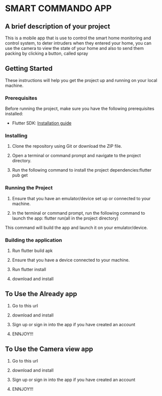 # SMART COMMANDO APP

## A brief description of your project

This is a mobile app that is use to control the smart home monitoring and control system, to deter intruders when they entered your home, you can use the camera to view the state of your home and also to send them packing by clicking a button, called spray

## Getting Started

These instructions will help you get the project up and running on your local machine.

### Prerequisites

Before running the project, make sure you have the following prerequisites installed:

- Flutter SDK: [Installation guide](https://flutter.dev/docs/get-started/install)

### Installing

1. Clone the repository using Git or download the ZIP file.

2. Open a terminal or command prompt and navigate to the project directory.

3. Run the following command to install the project dependencies:flutter pub get

### Running the Project

1. Ensure that you have an emulator/device set up or connected to your machine.

2. In the terminal or command prompt, run the following command to launch the app: flutter run(all in the project directory)

This command will build the app and launch it on your emulator/device.

### Building the application

1. Run flutter build apk

2. Ensure that you have a device connected to your machine.

3. Run flutter install

4. download and install

## To Use the Already app

1. Go to this url

2. download and install

3. Sign up or sign in into the app if you have created an account

4. ENNJOY!!!

## To Use the Camera view app

1. Go to this url

2. download and install

3. Sign up or sign in into the app if you have created an account

4. ENNJOY!!!

<!-- ## Acknowledgments

If there are any acknowledgments or credits you'd like to give, include them here. -->
